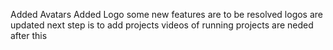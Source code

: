 Added Avatars
Added Logo
some new features are to be resolved
logos are updated 
next step is to add projects 
videos of running projects are neded after this 
